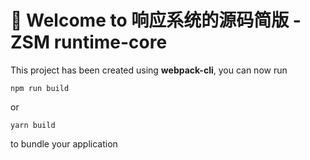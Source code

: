 # 🚀 Welcome to 响应系统的源码简版 -ZSM runtime-core

This project has been created using **webpack-cli**, you can now run

```
npm run build
```

or

```
yarn build
```

to bundle your application

# 

